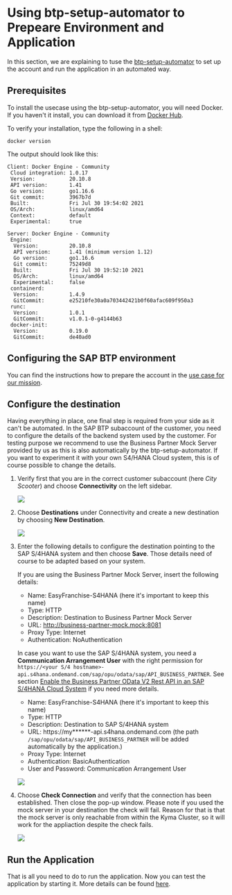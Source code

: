 # Using btp-setup-automator to Prepeare Environment and Application

In this section, we are explaining to tuse the [btp-setup-automator](https://github.com/SAP-samples/btp-setup-automator) to set up the account and run the application in an automated way.

## Prerequisites
To install the usecase using the btp-setup-automator, you will need Docker. If you haven't it install, you can download it from [Docker Hub](https://hub.docker.com/).

To verify your installation, type the following in a shell:

```shell
docker version
```

The output should look like this:

```shell
Client: Docker Engine - Community
 Cloud integration: 1.0.17
 Version:           20.10.8
 API version:       1.41
 Go version:        go1.16.6
 Git commit:        3967b7d
 Built:             Fri Jul 30 19:54:02 2021
 OS/Arch:           linux/amd64
 Context:           default
 Experimental:      true

Server: Docker Engine - Community
 Engine:
  Version:          20.10.8
  API version:      1.41 (minimum version 1.12)
  Go version:       go1.16.6
  Git commit:       75249d8
  Built:            Fri Jul 30 19:52:10 2021
  OS/Arch:          linux/amd64
  Experimental:     false
 containerd:
  Version:          1.4.9
  GitCommit:        e25210fe30a0a703442421b0f60afac609f950a3
 runc:
  Version:          1.0.1
  GitCommit:        v1.0.1-0-g4144b63
 docker-init:
  Version:          0.19.0
  GitCommit:        de40ad0
```

## Configuring the SAP BTP environment
You can find the instructions how to prepare the account in the [use case for our mission](https://github.com/SAP-samples/btp-setup-automator/blob/main/usecases/released/discoverycenter/3638-kyma-multitenant/README.md).

## Configure the destination
Having everything in place, one final step is required from your side as it can't be automated. In the SAP BTP subaccount of the customer, you need to configure the details of the backend system used by the customer. For testing purpose we recommend to use the Business Partner Mock Server provided by us as this is also automatically by the btp-setup-automator. If you want to experiment it with your own S4/HANA Cloud system, this is of course possible to change the details. 

1. Verify first that you are in the correct customer subaccount (here *City Scooter*) and choose **Connectivity** on the left sidebar.

   ![](images/go-to-connectivity.png)

2. Choose **Destinations** under Connectivity and create a new destination by choosing **New Destination**.

   ![](images/create-destination-01.png)

3. Enter the following details to configure the destination pointing to the SAP S/4HANA system and then choose **Save**. Those details need of course to be adapted based on your system.

   If you are using the Business Partner Mock Server, insert the following details:
    * Name: EasyFranchise-S4HANA (here it's important to keep this name)
    * Type: HTTP
    * Description: Destination to Business Partner Mock Server
    * URL: http://business-partner-mock.mock:8081
    * Proxy Type: Internet
    * Authentication: NoAuthentication

    In case you want to use the SAP S/4HANA system, you need a **Communication Arrangement User** with the right permission for  `https://<your S/4 hostname>-api.s4hana.ondemand.com/sap/opu/odata/sap/API_BUSINESS_PARTNER`. See section [Enable the Business Partner OData V2 Rest API in an SAP S/4HANA Cloud System](../../../documentation/appendix/enable-odata-of-s4hana/README.md) if you need more details.
    * Name: EasyFranchise-S4HANA (here it's important to keep this name)
    * Type: HTTP
    * Description: Destination to SAP S/4HANA system
    * URL: https://my******-api.s4hana.ondemand.com (the path `/sap/opu/odata/sap/API_BUSINESS_PARTNER` will be added automatically by the application.)
    * Proxy Type: Internet
    * Authentication: BasicAuthentication
    * User and Password: Communication Arrangement User

   ![](images/create-destination-02.png)

4. Choose **Check Connection** and verify that the connection has been established. Then close the pop-up window. Please note if you used the mock server in your destination the check will fail. Reason for that is that the mock server is only reachable from within the Kyma Cluster, so it will work for the appliaction despite the check fails.

   ![](images/create-destination-03.png)

## Run the Application
That is all you need to do to run the application. Now you can test the application by starting it. More details can be found [here](../../../documentation/test-customer-onboarding/run-application/README.md).